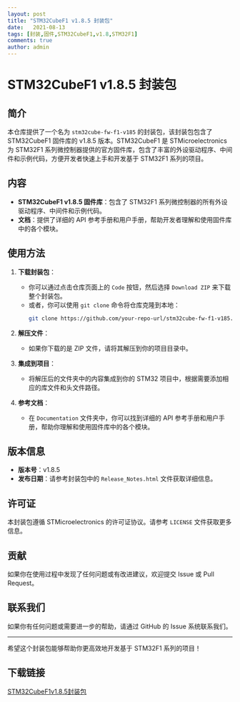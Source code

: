 ```yaml
---
layout: post
title: "STM32CubeF1 v1.8.5 封装包"
date:   2021-08-13
tags: [封装,固件,STM32CubeF1,v1.8,STM32F1]
comments: true
author: admin
---
```

# STM32CubeF1 v1.8.5 封装包

## 简介

本仓库提供了一个名为 `stm32cube-fw-f1-v185` 的封装包，该封装包包含了 STM32CubeF1 固件库的 v1.8.5 版本。STM32CubeF1 是 STMicroelectronics 为 STM32F1 系列微控制器提供的官方固件库，包含了丰富的外设驱动程序、中间件和示例代码，方便开发者快速上手和开发基于 STM32F1 系列的项目。

## 内容

- **STM32CubeF1 v1.8.5 固件库**：包含了 STM32F1 系列微控制器的所有外设驱动程序、中间件和示例代码。
- **文档**：提供了详细的 API 参考手册和用户手册，帮助开发者理解和使用固件库中的各个模块。

## 使用方法

1. **下载封装包**：
   - 你可以通过点击仓库页面上的 `Code` 按钮，然后选择 `Download ZIP` 来下载整个封装包。
   - 或者，你可以使用 `git clone` 命令将仓库克隆到本地：
     ```bash
     git clone https://github.com/your-repo-url/stm32cube-fw-f1-v185.git
     ```

2. **解压文件**：
   - 如果你下载的是 ZIP 文件，请将其解压到你的项目目录中。

3. **集成到项目**：
   - 将解压后的文件夹中的内容集成到你的 STM32 项目中，根据需要添加相应的库文件和头文件路径。

4. **参考文档**：
   - 在 `Documentation` 文件夹中，你可以找到详细的 API 参考手册和用户手册，帮助你理解和使用固件库中的各个模块。

## 版本信息

- **版本号**：v1.8.5
- **发布日期**：请参考封装包中的 `Release_Notes.html` 文件获取详细信息。

## 许可证

本封装包遵循 STMicroelectronics 的许可证协议。请参考 `LICENSE` 文件获取更多信息。

## 贡献

如果你在使用过程中发现了任何问题或有改进建议，欢迎提交 Issue 或 Pull Request。

## 联系我们

如果你有任何问题或需要进一步的帮助，请通过 GitHub 的 Issue 系统联系我们。

---

希望这个封装包能够帮助你更高效地开发基于 STM32F1 系列的项目！

## 下载链接

[STM32CubeF1v1.8.5封装包](https://pan.quark.cn/s/e56beaa4c9be)